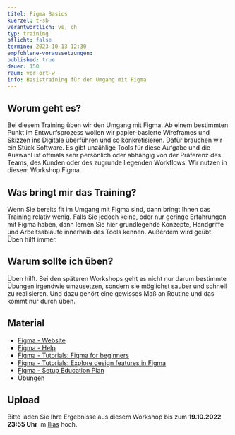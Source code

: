 ```yaml
---
titel: Figma Basics
kuerzel: t-sb
verantwortlich: vs, ch
typ: training
pflicht: false
termine: 2023-10-13 12:30
empfohlene-voraussetzungen:
published: true
dauer: 150
raum: vor-ort-w
info: Basistraining für den Umgang mit Figma
---
```


## Worum geht es?

Bei diesem Training üben wir den Umgang mit Figma. Ab einem bestimmten Punkt im Entwurfsprozess wollen wir papier-basierte Wireframes und Skizzen ins Digitale überführen und so konkretisieren. Dafür brauchen wir ein Stück Software. Es gibt unzählige Tools für diese Aufgabe und die Auswahl ist oftmals sehr persönlich oder abhängig von der Präferenz des Teams, des Kunden oder des zugrunde liegenden Workflows. Wir nutzen in diesem Workshop Figma.


## Was bringt mir das Training?

Wenn Sie bereits fit im Umgang mit Figma sind, dann bringt Ihnen das Training relativ wenig. Falls Sie jedoch keine, oder nur geringe Erfahrungen mit Figma haben, dann lernen Sie hier grundlegende Konzepte, Handgriffe und Arbeitsabläufe innerhalb des Tools kennen. Außerdem wird geübt. Üben hilft immer.

## Warum sollte ich üben?

Üben hilft. Bei den späteren Workshops geht es nicht nur darum bestimmte Übungen irgendwie umzusetzen, sondern sie möglichst sauber und schnell zu realisieren. Und dazu gehört eine gewisses Maß an Routine und das kommt nur durch üben.


## Material

- [Figma - Website](https://www.figma.com)
- [Figma - Help](https://help.figma.com)
- [Figma - Tutorials: Figma for beginners](https://www.youtube.com/watch?v=Cx2dkpBxst8&list=PLXDU_eVOJTx7QHLShNqIXL1Cgbxj7HlN4)
- [Figma - Tutorials: Explore design features in Figma](https://www.youtube.com/playlist?list=PLXDU_eVOJTx6zk5MDarIs0asNoZqlRG23)
- [Figma - Setup Education Plan](https://help.figma.com/hc/en-us/articles/360041061214-Verify-your-status-for-a-free-Education-team#Create_your_Education_team)
- [Übungen](/mi-bachelor-screendesign/assignments/training-001-figmabasics/)

## Upload

Bitte laden Sie Ihre Ergebnisse aus diesem Workshop bis zum **19.10.2022 23:55 Uhr** im [Ilias](https://ilias.th-koeln.de/ilias.php?baseClass=ilExerciseHandlerGUI&ref_id=2526402&cmd=showOverview) hoch.


